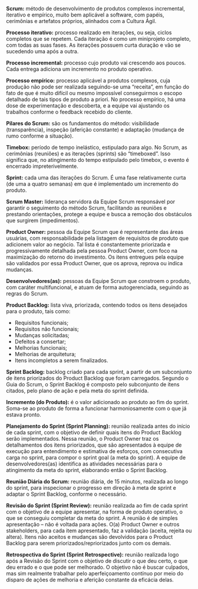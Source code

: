 **Scrum:** método de desenvolvimento de produtos complexos incremental, iterativo e empírico, muito bem aplicável a software, com papéis, cerimônias e artefatos próprios, alinhados com a Cultura Ágil.

**Processo iterativo:** processo realizado em iterações, ou seja, ciclos completos que se repetem. Cada iteração é como um miniprojeto completo, com todas as suas fases. As iterações possuem curta duração e vão se sucedendo uma após a outra.

**Processo incremental:** processo cujo produto vai crescendo aos poucos. Cada entrega adiciona um incremento no produto operativo.

**Processo empírico:** processo aplicável a produtos complexos, cuja produção não pode ser realizada seguindo-se uma “receita”, em função do fato de que é muito difícil ou mesmo impossível conseguirmos o escopo detalhado de tais tipos de produto a priori. No processo empírico, há uma dose de experimentação e descoberta, e a equipe vai ajustando os trabalhos conforme o feedback recebido do cliente.

**Pilares do Scrum:** são os fundamentos do método: visibilidade (transparência), inspeção (aferição constante) e adaptação (mudança de rumo conforme a situação).

**Timebox:** período de tempo inelástico, estipulado para algo. No Scrum, as cerimônias (reuniões) e as iterações (sprints) são “timeboxed”. Isso significa que, no atingimento do tempo estipulado pelo timebox, o evento é encerrado impreterivelmente.

**Sprint:** cada uma das iterações do Scrum. É uma fase relativamente curta (de uma a quatro semanas) em que é implementado um incremento do produto.

**Scrum Master:** liderança servidora da Equipe Scrum responsável por garantir o seguimento do método Scrum, facilitando as reuniões e prestando orientações, protege a equipe e busca a remoção dos obstáculos que surgirem (impedimentos).

**Product Owner:** pessoa da Equipe Scrum que é representante das áreas usuárias, com responsabilidade pela listagem de requisitos de produto que adicionem valor ao negócio. Tal lista é constantemente priorizada e progressivamente detalhada pela pessoa Product Owner, com foco na maximização do retorno do investimento. Os itens entregues pela equipe são validados por essa Product Owner, que os aprova, reprova ou indica mudanças.

**Desenvolvedores(as):** pessoas da Equipe Scrum que constroem o produto, com caráter multifuncional, e atuam de forma autogerenciada, seguindo as regras do Scrum.

**Product Backlog:** lista viva, priorizada, contendo todos os itens desejados para o produto, tais como:

- Requisitos funcionais;
- Requisitos não funcionais;
- Mudanças solicitadas;
- Defeitos a consertar;
- Melhorias funcionais;
- Melhorias de arquitetura;
- Itens incompletos a serem finalizados.

**Sprint Backlog:** backlog criado para cada sprint, a partir de um subconjunto de itens priorizados do Product Backlog que foram carregados. Segundo o Guia do Scrum, o Sprint Backlog é composto pelo subconjunto de itens citados, pelo plano de ação e pela meta do sprint definida.

**Incremento (do Produto):** é o valor adicionado ao produto ao fim do sprint. Soma-se ao produto de forma a funcionar harmoniosamente com o que já estava pronto.

**Planejamento do Sprint (Sprint Planning):** reunião realizada antes do início de cada sprint, com o objetivo de definir quais itens do Product Backlog serão implementados. Nessa reunião, o Product Owner traz os detalhamentos dos itens priorizados, que são apresentados à equipe de execução para entendimento e estimativa de esforços, com consecutiva carga no sprint, para compor o sprint goal (a meta do sprint). A equipe de desenvolvedores(as) identifica as atividades necessárias para o atingimento da meta do sprint, elaborando então o Sprint Backlog.

**Reunião Diária do Scrum:** reunião diária, de 15 minutos, realizada ao longo do sprint, para inspecionar o progresso em direção à meta de sprint e adaptar o Sprint Backlog, conforme o necessário.

**Revisão do Sprint (Sprint Review):** reunião realizada ao fim de cada sprint com o objetivo de a equipe apresentar, na forma de produto operativo, o que se conseguiu completar da meta do sprint. A reunião é de simples apresentação – não é voltada para ações. O(a) Product Owner e outros stakeholders, para cada item apresentado, faz a validação (aceita, rejeita ou altera). Itens não aceitos e mudanças são devolvidos para o Product Backlog para serem priorizados/repriorizados junto com os demais.

**Retrospectiva do Sprint (Sprint Retrospective):** reunião realizada logo após a Revisão do Sprint com o objetivo de discutir o que deu certo, o que deu errado e o que pode ser melhorado. O objetivo não é buscar culpados, mas sim realmente trabalhar pelo aperfeiçoamento contínuo por meio do disparo de ações de melhoria e aferição constante da eficácia delas.